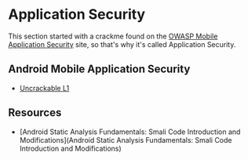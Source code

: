 # Application Security

This section started with a crackme found on the [OWASP Mobile Application Security](https://mas.owasp.org/crackmes/) site, so that's why it's called Application Security.

## Android Mobile Application Security

* [Uncrackable L1](owasp-mas-uncrackable-01.md)


## Resources

* [Android Static Analysis Fundamentals: Smali Code Introduction and Modifications](Android Static Analysis Fundamentals: Smali Code Introduction and Modifications)
